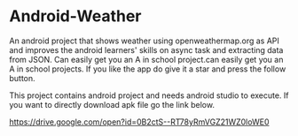 # Android-Weather
An android project that shows weather using openweathermap.org as API and improves the android learners' skills on async task and extracting data from JSON. Can easily get you an A in school project.can easily get you an A in school projects. If you like the app do give it a star and press the follow button.  

This project contains android project and needs android studio to execute. If you want to directly download apk file go the link below.

https://drive.google.com/open?id=0B2ctS--RT78yRmVGZ21WZ0loWE0
